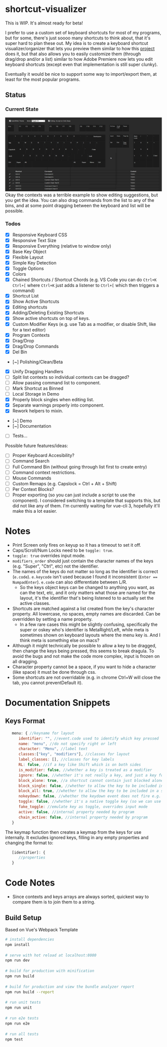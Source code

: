 # shortcut-visualizer

This is WIP. It's almost ready for beta!

I prefer to use a custom set of keyboard shortcuts for most of my programs, but for some, there's just soooo many shortcuts to think about, that it's super hard to plan these out. My idea is to create a keyboard shortcut visualizer/organizer that lets you preview them similar to how this [project](http://waldobronchart.github.io/ShortcutMapper/) does it, but that also allows you to easily customize them (through drag/drop and/or a list) similar to how Adobe Premiere now lets you edit keyboard shortcuts (except even that implementation is still super clunky).

Eventually it would be nice to support some way to import/export them, at least for the most popular programs.

## Status

### Current State

![Current State](./docs/images/current_state.gif)
Okay the contexts was a terrible example to show editing suggestions, but you get the idea. You can also drag commands from the list to any of the bins, and at some point dragging between the keyboard and list will be possible.

### Todos
- [x] Responsive Keyboard CSS
- [x] Responsive Text Size
- [x] Responsive Everything (relative to window only)
- [x] Base Key Object
- [x] Flexible Layout
- [x] Simple Key Detection
- [x] Toggle Options
- [x] Colors
- [x] Chained Shortcuts / Shortcut Chords (e.g. VS Code you can do `Ctrl+K Ctrl+[` where `Ctrl+K` just adds a listener to `Ctrl+[` which then triggers a command)
- [x] Shortcut List
- [x] Show Active Shortcuts
- [x] Editing shortcuts
- [x] Adding/Deleting Existing Shortcuts
- [x] Show active shortcuts on top of keys.
- [x] Custom Modifier Keys (e.g. use Tab as a modifier, or disable Shift, like for a text editor)
- [x] Program Contexts
- [x] Drag/Drop
- [x] Drag/Drop Commands
- [x] Del Bin
- [~] Polishing/Clean/Beta
- [x] Unify Dragging Handlers
- [ ] Split list contexts so individual contexts can be dragged?
- [ ] Allow passing command list to component.
- [ ] Mark Shortcut as Binned
- [ ] Local Storage in Demo
- [x] Properly block singles when editing list.
- [x] Separate warnings properly into component.
- [x] Rework helpers to mixin.
- [~] Demo
- [~] Documentation
- [ ] Tests...

Possible future features/ideas:
- [ ] Proper Keyboard Accesibility?
- [ ] Command Search
- [ ] Full Command Bin (without going through list first to create entry)
- [ ] Command context restrictions.
- [ ] Mouse Commands
- [ ] Custom Remaps (e.g. Capslock = Ctrl + Alt + Shift)
- [ ] Per Context Blocks?
- [ ] Proper exporting (so you can just include a script to use the component).
	I considered switching to a template that supports this, but did not like any of them. I'm currently waiting for vue-cli 3, hopefully it'll make this a lot easier.

# Notes 

- Print Screen only fires on keyup so it has a timeout to set it off.
- Caps/Scroll/Num Locks need to be `toggle: true`.
- `toggle: true` overrides input mode.
- `modifiers_order` should just contain the character names of the keys (e.g. "Super", "Ctrl", etc) not the identifier.
- The names of the keys do not matter so long as the identifier is correct (`e.code`). `e.keycode` isn't used because I found it inconsistent (`Enter == NumpadEnter`). `e.code` can also differentiate between L/R.
   - So the keys object keys can be changed to anything you want, as can the text, etc, and it only matters what those are named for the layout, it's the identifier that's being listened to to actually set the active classes.
- Shortcuts are matched against a list created from the key's character property. All lowercase, no spaces, empty names are discarded. Can be overridden by setting a name property.
   - In a few rare cases this might be slightly confusing, specifically the super or oskey who's identifier is MetaRight/Left, while meta is sometimes shown on keyboard layouts where the menu key is. And I think meta is something else on macs?
- Although it might technically be possible to allow a key to be dragged, then change the keys being pressed, this seems to break dragula. To avoid the bugs and not make the code more complex, input is frozen on all dragging.
- Character property cannot be a space, if you want to hide a character (like space) it must be done through css.
- Some shortcuts are not overridable (e.g. in chrome Ctrl+W will close the tab, you cannot preventDefault it).

# Documentation Snippets

## Keys Format
```javascript
   menu: { //keyname for layout
      identifier: "", //event.code used to identify which key pressed
      name: "menu", //do not specify right or left
      character: "Menu", //label text
      classes:["key", "modifiers"], //classes for layout
      label_classes: [], //classes for key labels
      RL: false, //if a key like Shift which is on both sides
      is_modifier: false, //whether a key is treated as a modifier
      ignore: false, //whether it's not really a key, and just a key for the layout
      block_alone: true, //a shortcut cannot contain just blocked alone keys //useful for whether to block dragging to it, e.g. a command can't be set to just ctrl, and typing in shortcuts like just "ctrl+shift"
      block_single: false, //whether to allow the key to be included in a shortcut if it's the only modifier key (e.g. Shift + somekey for editiors), does nothing if the key isn't a modifier
      block_all: true, //whether to allow the key to be included in a shortcut at all(e.g. Ctrl + Menu or if menu was a modifier Ctrl + Menu + somekey)
      nokeydown: false, //whether the keydown event does not fire e.g. Print Screen doesn't fire a keydown, almost everything else does
      toggle: false, //whether it's a native toggle key (so we can use event.getModifierState to get real state)
      fake_toggle: //emulate key as toggle, overrides input mode
      active: false, //internal property needed by program
      chain_active: false, //internal property needed by program
   }
```

The keymap function then creates a keymap from the keys for use internally. It excludes ignored keys, filling in any empty properties and changing the format to: 

```javascript
   [identifier]: {
      //properties
   }
```

# Code Notes

- Since contexts and keys arrays are always sorted, quickest way to compare them is to join them to a string.

## Build Setup

Based on Vue's Webpack Template

``` bash
# install dependencies
npm install

# serve with hot reload at localhost:8080
npm run dev

# build for production with minification
npm run build

# build for production and view the bundle analyzer report
npm run build --report

# run unit tests
npm run unit

# run e2e tests
npm run e2e

# run all tests
npm test
```
